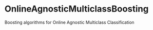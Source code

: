 # OnlineAgnosticMulticlassBoosting
Boosting algorithms for Online Agnostic Multiclass Classification

